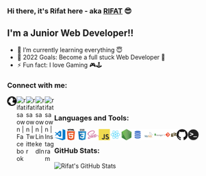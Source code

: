 ### Hi there, it's Rifat here - aka [RIFAT][website] 😎

## I'm a Junior Web Developer!!

- 🌱 I’m currently learning everything 😇
- 🥅 2022 Goals: Become a full stuck Web Developer 📝
- ⚡ Fun fact: I love Gaming 🎮🕹️


### Connect with me:

[<img align="left" alt="Rifat_Website" width="22px" src="https://raw.githubusercontent.com/iconic/open-iconic/master/svg/globe.svg" />][website]
[<img align="left" alt="rifatsaown | Facebook" width="22px" src="https://cdn.jsdelivr.net/npm/simple-icons@v3/icons/facebook.svg" />][facebook]
[<img align="left" alt="rifatsaown | Twitter" width="22px" src="https://cdn.jsdelivr.net/npm/simple-icons@v3/icons/twitter.svg" />][twitter]
[<img align="left" alt="rifatsaown | LinkedIn" width="22px" src="https://cdn.jsdelivr.net/npm/simple-icons@v3/icons/linkedin.svg" />][linkedin]
[<img align="left" alt="rifatsaown | Instagram" width="22px" src="https://cdn.jsdelivr.net/npm/simple-icons@v3/icons/instagram.svg" />][instagram]

<br />

### Languages and Tools:

<img align="left" alt="Visual Studio Code" width="26px" src="https://raw.githubusercontent.com/github/explore/80688e429a7d4ef2fca1e82350fe8e3517d3494d/topics/visual-studio-code/visual-studio-code.png" />
<img align="left" alt="HTML5" width="26px" src="https://raw.githubusercontent.com/github/explore/80688e429a7d4ef2fca1e82350fe8e3517d3494d/topics/html/html.png" />
<img align="left" alt="CSS3" width="26px" src="https://raw.githubusercontent.com/github/explore/80688e429a7d4ef2fca1e82350fe8e3517d3494d/topics/css/css.png" />
<img align="left" alt="Sass" width="26px" src="https://raw.githubusercontent.com/github/explore/80688e429a7d4ef2fca1e82350fe8e3517d3494d/topics/sass/sass.png" />
<img align="left" alt="JavaScript" width="26px" src="https://raw.githubusercontent.com/github/explore/80688e429a7d4ef2fca1e82350fe8e3517d3494d/topics/javascript/javascript.png" />
<img align="left" alt="React" width="26px" src="https://raw.githubusercontent.com/github/explore/80688e429a7d4ef2fca1e82350fe8e3517d3494d/topics/react/react.png" />
<img align="left" alt="Node.js" width="26px" src="https://raw.githubusercontent.com/github/explore/80688e429a7d4ef2fca1e82350fe8e3517d3494d/topics/nodejs/nodejs.png" />
<img align="left" alt="SQL" width="26px" src="https://raw.githubusercontent.com/github/explore/80688e429a7d4ef2fca1e82350fe8e3517d3494d/topics/sql/sql.png" />
<img align="left" alt="MySQL" width="26px" src="https://raw.githubusercontent.com/github/explore/80688e429a7d4ef2fca1e82350fe8e3517d3494d/topics/mysql/mysql.png" />
<img align="left" alt="MongoDB" width="26px" src="https://raw.githubusercontent.com/github/explore/80688e429a7d4ef2fca1e82350fe8e3517d3494d/topics/mongodb/mongodb.png" />
<img align="left" alt="Git" width="26px" src="https://raw.githubusercontent.com/github/explore/80688e429a7d4ef2fca1e82350fe8e3517d3494d/topics/git/git.png" />
<img align="left" alt="GitHub" width="26px" src="https://raw.githubusercontent.com/github/explore/78df643247d429f6cc873026c0622819ad797942/topics/github/github.png" />
<img align="left" alt="Terminal" width="26px" src="https://raw.githubusercontent.com/github/explore/80688e429a7d4ef2fca1e82350fe8e3517d3494d/topics/terminal/terminal.png" />

<br />

### GitHub Stats:
  <img align="left" alt="Rifat's GitHub Stats" src="https://github-readme-stats.vercel.app/api?username=rifatsaown&show_icons=true&theme=dark&hide_border=true" />



[website]: https://rifatsaown.netlify.app
[twitter]: https://twitter.com/rifatsaown
[facebook]: https://www.facebook.com/rifatsaown0
[instagram]: https://www.instagram.com/rifatsaown
[linkedin]: https://www.linkedin.com/in/rifatsaown

